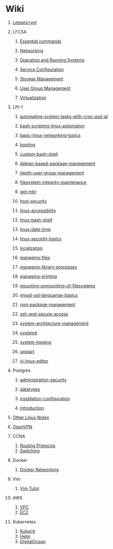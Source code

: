 # Wiki

1. [Letsencrypt](letsencrypt/letsencrypt.md)

2. LFCSA

    1. [Essential commands](lfcsa/essential-commands.md)
    
    2. [Networking](lfcsa/networking.md)
    
    3. [Operation and Running Systems](lfcsa/operation-running-systems.md)
    
    4. [Service Configuration](lfcsa/service-configuration.md)
    
    5. [Storage Management](lfcsa/storage-management.md)
    
    6. [User Group Management](lfcsa/user-group-management.md)
    
    7. [Virtualization](lfcsa/virtualization.md)

3. LPI-1

    1. [automating-system-tasks-with-cron-and-at](lpi1/automating-system-tasks-with-cron-and-at.md)

    2. [bash-scripting-linux-automation](lpi1/bash-scripting-linux-automation.md)

    3. [basic-linux-networking-topics](lpi1/basic-linux-networking-topics.md)

    4. [booting](lpi1/booting.md)

    5. [custom-bash-shell](lpi1/custom-bash-shell.md)

    6. [debian-based-package-management](lpi1/debian-based-package-management.md)

    9. [depth-user-group-management](lpi1/depth-user-group-management.md)

    10. [filesystem-integrity-maintenance](lpi1/filesystem-integrity-maintenance.md)

    11. [gpt-mbr](lpi1/gpt-mbr.md)

    12. [host-security](lpi1/host-security.md)

    13. [linux-accessibility](lpi1/linux-accessibility.md)

    14. [linux-bash-shell](lpi1/linux-bash-shell.md)

    15. [linux-date-time](lpi1/linux-date-time.md)

    16. [linux-security-topics](lpi1/linux-security-topics.md)

    17. [localization](lpi1/localization.md)

    18. [managing-files](lpi1/managing-files.md)

    19. [managing-library-processes](lpi1/managing-library-processes.md)

    20. [managing-printing](lpi1/managing-printing.md)

    21. [mounting-unmounting-of-filesystems](lpi1/mounting-unmounting-of-filesystems.md)

    22. [mysql-sql-languange-basics](lpi1/mysql-sql-languange-basics.md)

    23. [rpm-package-management](lpi1/rpm-package-management.md)

    24. [ssh-and-secure-access](lpi1/ssh-and-secure-access.md)

    25. [system-architecture-management](lpi1/system-architecture-management.md)

    26. [systemd](lpi1/systemd.md)

    27. [system-logging](lpi1/system-logging.md)

    28. [upstart](lpi1/upstart.md)

    29. [vi-linux-editor](lpi1/vi-linux-editor.md)

4. Postgres

    1. [administration-security](postgres/administration-security.md)

    2. [datatypes](postgres/datatypes.md)

    3. [installation-configuration](postgres/installation-configuration.md)

    4. [introduction](postgres/introduction.md)

5. [Other Linux Notes](Linux-Notes.md)

6. [OpenVPN](networking/openvpn.md)

7. CCNA
    1. [Routing Protocols](networking/ccna2.md)
    2. [Switching](networking/ccna3.md)
8. Docker
    1. [Docker Networking](docker/docker-networking.md)
9. Vim
    1. [Vim Tutor](vim/vim-tutor.md)
10. AWS
    1. [VPC](aws/vpc.md)
    2. [EC2](aws/ec2.md)
11. Kubernetes
    1. [Kubectl](kubernetes/kubectl.md)
    2. [Helm](kubernetes/helm.md)
    3. [DigitalOcean](kubernetes/digitalocean.md)
